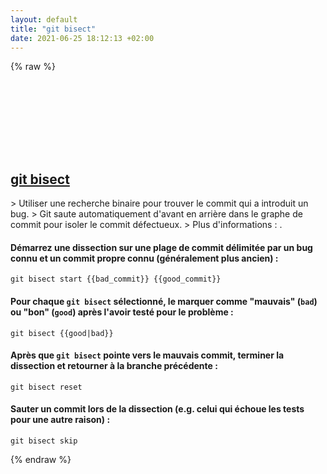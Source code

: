 ```yaml
---
layout: default
title: "git bisect"
date: 2021-06-25 18:12:13 +02:00
---
```

{% raw %}
<h2 id="git-bisect">
  <a href="/fr/common/git-bisect.html">git bisect</a> <a href="#git-bisect"><svg class="icon">
    <use href="/assets/images/unicode_sprite.svg#link" />
  </svg></a>
</h2>
> Utiliser une recherche binaire pour trouver le commit qui a introduit un bug.
> Git saute automatiquement d'avant en arrière dans le graphe de commit pour isoler le commit défectueux.
> Plus d'informations : <https://git-scm.com/docs/git-bisect>.

#### Démarrez une dissection sur une plage de commit délimitée par un bug connu et un commit propre connu (généralement plus ancien) :
```shell
git bisect start {{bad_commit}} {{good_commit}}
```
#### Pour chaque `git bisect` sélectionné, le marquer comme "mauvais" (`bad`) ou "bon" (`good`) après l'avoir testé pour le problème :
```shell
git bisect {{good|bad}}
```
#### Après que `git bisect` pointe vers le mauvais commit, terminer la dissection et retourner à la branche précédente :
```shell
git bisect reset
```
#### Sauter un commit lors de la dissection (e.g. celui qui échoue les tests pour une autre raison) :
```shell
git bisect skip
```
{% endraw %}